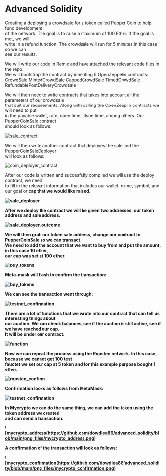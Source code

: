 # Advanced Solidity

Creating a deploying a crowdsale for a token called Pupper Coin to help fund development<br>
of the network.  The goal is to raise a maximum of 100 Ether.  If the goal is met, we will<br>
write in a refund function.  The crowdsale will run for 5 minutes in this case so we can<br>
see our results.<br>

We will write our code in Remix and have attached the relevant code files in the repo.<br>
We will bootstrap the contract by inheriting 5 OpenZeppelin contracts:<br>
CrowdSale
MintedCrowdSale
CappedCrowdSale
TimedCrowdSale
RefundablePostDeliveryCrowdsale

We will then need to write contracts that takes into account all the parameters of our crowdsale<br>
that suit our requirements. Along with calling the OpenZepplin contracts we will need to put<br>
in the payable wallet, rate, open time, clsoe time, among others.  Our PupperCoinSale contract<br>
should look as follows:<br>

![sale_contract](https://github.com/dowdlea86/advanced_solidity/blob/main/png_files/sale_contract.png)

We will then write another contract that deployes the sale and the PupperCoinSaleDeployer<br>
will look as follows:<br>

![coin_deployer_contract](https://github.com/dowdlea86/advanced_solidity/blob/main/png_files/coin_deployer_contract.png)

After our code is written and succesfully compiled we will use the deploy contract, we need<br>
to fill in the relevant information that includes our wallet, name, symbol, and our goal or<b>
cap that we would like raised.<br>

![sale_deployer](https://github.com/dowdlea86/advanced_solidity/blob/main/png_files/sale_deployer.png)

After we deploy the contract we will be given two addresses, our token address and sale address.<br>

![sale_deployer_outcome](https://github.com/dowdlea86/advanced_solidity/blob/main/png_files/sale_deployer_outcome.png)

We will then grab our token sale address, change our contract to PupperCoinSale so we can transact.<br>
We need to add the account that we want to buy from and put the amount, in this case 10 ether,<br>
our cap was set at 100 ether.<br>

![buy_tokens](https://github.com/dowdlea86/advanced_solidity/blob/main/png_files/buy_tokens.png)

Meta-mask will flash to confirm the transaction:<br> 

![buy_tokens](https://github.com/dowdlea86/advanced_solidity/blob/main/png_files/testnet_confirm.png)

We can see the transaction went through:<br>

![testnet_confirmation](https://github.com/dowdlea86/advanced_solidity/blob/main/png_files/testnet_confirmation.png)

There are a lot of functions that we wrote into our contract that can tell us interesting things about<br>
our auction.  We can check balances, see if the auction is still active, see if we have reached our cap.<br>
It will be under our contract:

![function](https://github.com/dowdlea86/advanced_solidity/blob/main/png_files/function.png)

Now we can repeat the process using the Ropsten network.  In this case, because we cannot get 100 test<br> 
fauctet we set our cap at 5 token and for this example purpose bought 1 ether.<br>

![ropsten_confirm](https://github.com/dowdlea86/advanced_solidity/blob/main/png_files/ropsten_confirm.png)

Confirmation looks as follows from MetaMask:

![testnet_confirmation](https://github.com/dowdlea86/advanced_solidity/blob/main/png_files/testnet_confirmation.png)

In Mycrypto we can do the same thing, we can add the token using the token address we created<br>
and can send a transaction.<br>

![mycrypto_address(https://github.com/dowdlea86/advanced_solidity/blob/main/png_files/mycrypto_address.png)

A confirmation of the transaction will look as follows:

![mycrypto_confirmation(https://github.com/dowdlea86/advanced_solidity/blob/main/png_files/mycrypto_confirmation.png) 
